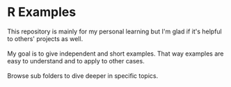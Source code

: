 # R Examples #
This repository is mainly for my personal learning but I'm glad if it's helpful to others' projects as well.
<br/><br/>
My goal is to give independent and short examples. 
That way examples are easy to understand and to apply to other cases.
<br/><br/>
Browse sub folders to dive deeper in specific topics.




